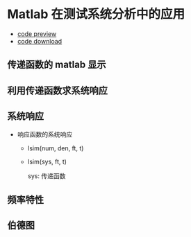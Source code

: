 # Matlab 在测试系统分析中的应用

- [code preview](https://github.com/dzylikecode/SCUT_3_Test-Technology-and-Signal-Processing/blob/master/code/Matlab/ch03/test_system_analyze.m)
- <a href="/code/Matlab/ch03/test_system_analyze.m">code download</a>

## 传递函数的 matlab 显示

## 利用传递函数求系统响应

## 系统响应

- 响应函数的系统响应

  - lsim(num, den, ft, t)

  - lsim(sys, ft, t)

    sys: 传递函数

## 频率特性

## 伯德图
